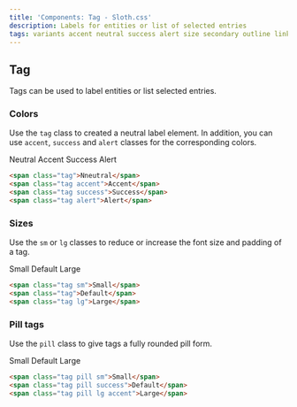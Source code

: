 ```yaml
---
title: 'Components: Tag - Sloth.css'
description: Labels for entities or list of selected entries
tags: variants accent neutral success alert size secondary outline link pill
---
```


## Tag

Tags can be used to label entities or list selected entries.

### Colors

Use the `tag` class to created a neutral label element. In addition, you can use `accent`, `success` and `alert` classes for the corresponding colors.

<div class="demo flex flex-wrap gap-4">
  <span class="tag">Neutral</span>
  <span class="tag accent">Accent</span>
  <span class="tag success">Success</span>
  <span class="tag alert">Alert</span>
</div>

```html
<span class="tag">Nneutral</span>
<span class="tag accent">Accent</span>
<span class="tag success">Success</span>
<span class="tag alert">Alert</span>
```

### Sizes

Use the `sm` or `lg` classes to reduce or increase the font size and padding of a tag.

<div class="demo flex flex-wrap items-center gap-4">
  <span class="tag sm">Small</span>
  <span class="tag">Default</span>
  <span class="tag lg">Large</span>
</div>

```html
<span class="tag sm">Small</span>
<span class="tag">Default</span>
<span class="tag lg">Large</span>
```

### Pill tags

Use the `pill` class to give tags a fully rounded pill form.

<div class="demo flex flex-wrap items-center gap-4">
  <span class="tag pill sm">Small</span>
  <span class="tag pill success">Default</span>
  <span class="tag pill lg accent">Large</span>
</div>

```html
<span class="tag pill sm">Small</span>
<span class="tag pill success">Default</span>
<span class="tag pill lg accent">Large</span>
```

